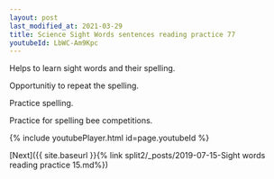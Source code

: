 ```yaml
---
layout: post
last_modified_at: 2021-03-29
title: Science Sight Words sentences reading practice 77
youtubeId: LbWC-Am9Kpc
---
```

 
 
Helps to learn sight words and their spelling.

Opportunitiy to repeat the spelling. 

Practice spelling. 
 
Practice for spelling bee competitions. 
 
{% include youtubePlayer.html id=page.youtubeId %}
 
 

[Next]({{ site.baseurl }}{% link  split2/_posts/2019-07-15-Sight words reading practice 15.md%})
 
